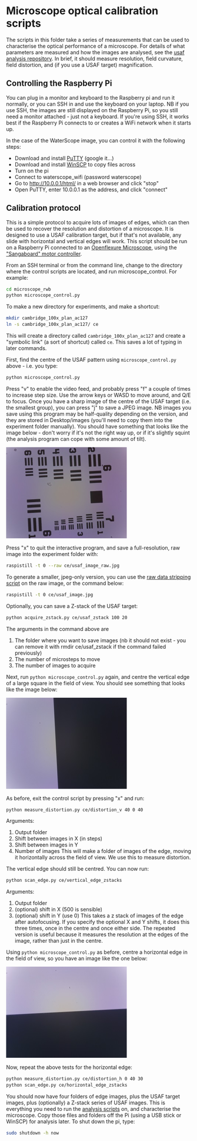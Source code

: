 # Microscope optical calibration scripts

The scripts in this folder take a series of measurements that can be used to characterise the optical performance of a microscope.  For details of what parameters are measured and how the images are analysed, see the [usaf analysis repository](https://github.com/rwb27/usaf_analysis/).  In brief, it should measure resolution, field curvature, field distortion, and (if you use a USAF target) magnification.

## Controlling the Raspberry Pi
You can plug in a monitor and keyboard to the Raspberry pi and run it normally, or you can SSH in and use the keyboard on your laptop.  NB if you use SSH, the images are still displayed on the Raspberry Pi, so you still need a monitor attached - just not a keyboard.  If you're using SSH, it works best if the Raspberry Pi connects to or creates a WiFi network when it starts up.

In the case of the WaterScope image, you can control it with the following steps:
* Download and install [PuTTY](https://www.chiark.greenend.org.uk/~sgtatham/putty/latest.html) (google it...)
* Download and install [WinSCP](https://winscp.net/eng/download.php) to copy files across
* Turn on the pi
* Connect to waterscope_wifi (password waterscope)
* Go to http://10.0.0.1/html/ in a web browser and click "stop"
* Open PuTTY, enter 10.0.0.1 as the address, and click "connect"

## Calibration protocol
This is a simple protocol to acquire lots of images of edges, which can then be used to recover the resolution and distortion of a microscope.  It is designed to use a USAF calibration target, but if that's not available, any slide with horizontal and vertical edges will work.  This script should be run on a Raspberry Pi connected to an [Openflexure Microscope](https://github.com/rwb27/openflexure_microscope), using the ["Sangaboard" motor controller](https://github.com/rwb27/openflexure_nano_motor_controller).  

From an SSH terminal or from the command line, change to the directory where the control scripts are located, and run microscope_control.  For example:
```bash
cd microscope_rwb
python microscope_control.py 
```

To make a new directory for experiments, and make a shortcut:
```bash
mkdir cambridge_100x_plan_ac127
ln -s cambridge_100x_plan_ac127/ ce
```
This will create a directory called ``cambridge_100x_plan_ac127`` and create a "symbolic link" (a sort of shortcut) called ``ce``.  This saves a lot of typing in later commands.

First, find the centre of the USAF pattern using ``microscope_control.py`` above - i.e. you type:
```bash
python microscope_control.py
```
Press "v" to enable the video feed, and probably press "f" a couple of times to increase step size.  Use the arrow keys or WASD to move around, and Q/E to focus.  Once you have a sharp image of the centre of the USAF target (i.e. the smallest group), you can press "j" to save a JPEG image.  NB images you save using this program may be half-quality depending on the version, and they are stored in Desktop/images (you'll need to copy them into the experiment folder manually).  You should have something that looks like the image below - don't worry if it's not the right way up, or if it's slightly squint (the analysis program can cope with some amount of tilt).

![Example image of the centre of a USAF 1951 resolution target](example_usaf.jpg)

Press "x" to quit the interactive program, and  save a full-resolution, raw image into the experiment folder with:
```bash
raspistill -t 0 --raw ce/usaf_image_raw.jpg
```
To generate a smaller, jpeg-only version, you can use the [raw data stripping script](https://github.com/rwb27/usaf_analysis/blob/master/strip_raw_data.py) on the raw image, or the command below:
```bash
raspistill -t 0 ce/usaf_image.jpg
```
Optionally, you can save a Z-stack of the USAF target:
```bash
python acquire_zstack.py ce/usaf_zstack 100 20
```
The arguments in the command above are
1. The folder where you want to save images (nb it should not exist - you can remove it with rmdir ce/usaf_zstack if the command failed previously)
2. The number of microsteps to move
3. The number of images to acquire

Next, run ``python microscope_control.py`` again, and centre the vertical edge of a large square in the field of view.  You should see something that looks like the image below:

![Example image of a vertical edge](example_v_edge.jpg)

As before, exit the control script by pressing "x" and run:
```bash
python measure_distortion.py ce/distortion_v 40 0 40
```
Arguments:
1. Output folder
2. Shift between images in X (in steps)
3. Shift between images in Y
4. Number of images
This will make a folder of images of the edge, moving it horizontally across the field of view.  We use this to measure distortion.

The vertical edge should still be centred. You can now run:
```bash
python scan_edge.py ce/vertical_edge_zstacks
```
Arguments:
1. Output folder
2. (optional) shift in X (500 is sensible)
3. (optional) shift in Y (use 0)
This takes a z stack of images of the edge after autofocusing.  If you specify the optional X and Y shifts, it does this three times, once in the centre and once either side.  The repeated version is useful because it measures the resolution at the edges of the image, rather than just in the centre.

Using ``python microscope_control.py`` as before, centre a horizontal edge in the field of view, so you have an image like the one below:

![Example image of a horizontal edge](example_h_edge.jpg)

Now, repeat the above tests for the horizontal edge:
```bash
python measure_distortion.py ce/distortion_h 0 40 30
python scan_edge.py ce/horizontal_edge_zstacks
```

You should now have four folders of edge images, plus the USAF target images, plus (optionally) a Z-stack series of USAF images.  This is everything you need to run the [analysis scripts](https://github.com/rwb27/usaf_analysis/) on, and characterise the microscope.  Copy those files and folders off the Pi (using a USB stick or WinSCP) for analysis later.  To shut down the pi, type:
```bash
sudo shutdown -h now
```
